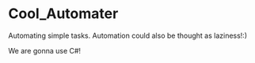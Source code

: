 # Cool_Automater
Automating simple tasks.
Automation could also be thought as laziness!:)

We are gonna use C#!